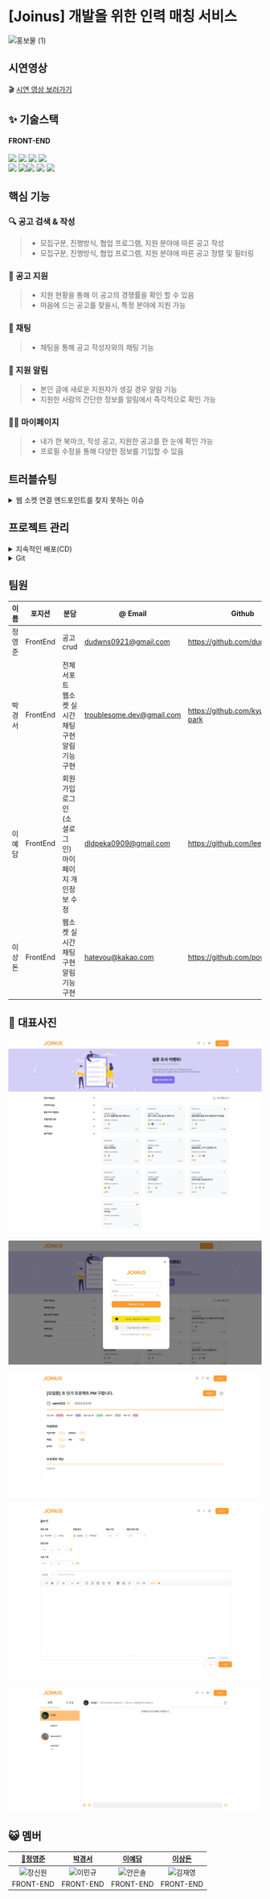 # [Joinus] 개발을 위한 인력 매칭 서비스

![홍보물 (1)](https://user-images.githubusercontent.com/113455892/224562196-b6d584c9-f48d-44f0-8902-4c163f1c85bc.svg)

## 시연영상

🎬 [시연 영상 보러가기](https://youtu.be/lchUEy-PWBQ)

## ✨ 기술스택

#### FRONT-END

<img src="https://img.shields.io/badge/HTML-E34F26?style=for-the-badge&logo=HTML5&logoColor=white"/> <img src="https://img.shields.io/badge/styled components-DB7093?style=for-the-badge&logo=styled-components&logoColor=white"/> <img src="https://img.shields.io/badge/JavaScript-F7DF1E?style=for-the-badge&logo=JavaScript&logoColor=black"/> <img src="https://img.shields.io/badge/Redux Toolkit-764ABC?style=for-the-badge&logo=Redux&logoColor=white"/> <br> <img src="https://img.shields.io/badge/React-61DAFB?style=for-the-badge&logo=React&logoColor=black"/> <img src="https://img.shields.io/badge/Axios-5A29E4?style=for-the-badge&logo=Axios&logoColor=white"/><img src="https://img.shields.io/badge/GitHub Actions-2088FF?style=for-the-badge&logo=GitHub Actions&logoColor=white"/> <img src="https://img.shields.io/badge/sockjs-333333?style=for-the-badge&logo=sockjs&logoColor=white"/> <img src="https://img.shields.io/badge/stomp-333333?style=for-the-badge&logo=stomp&logoColor=white"/>

## 핵심 기능

### 🔍 공고 검색 & 작성

> * 모집구분, 진행방식, 협업 프로그램, 지원 분야에 따른 공고 작성
> * 모집구분, 진행방식, 협업 프로그램, 지원 분야에 따른 공고 정렬 및 필터링 

### 👠 공고 지원

> * 지원 현황을 통해 이 공고의 경쟁률을 확인 할 수 있음
> * 마음에 드는 공고를 찾을시, 특정 분야에 지원 가능 

### 🔔 채팅

> * 채팅을 통해 공고 작성자와의 채팅 기능

### 🔔 지원 알림

> * 본인 글에 새로운 지원자가 생길 경우 알람 기능
> * 지원한 사람의 간단한 정보를 알림에서 즉각적으로 확인 가능

### 🧑🏻 마이페이지

> * 내가 한 북마크, 작성 공고, 지원한 공고를 한 눈에 확인 가능
> * 프로필 수정을 통해 다양한 정보를 기입할 수 있음

## 트러블슈팅

<details>
<summary>웹 소켓 연결 엔드포인트를 찾지 못하는 이슈</summary>
<div>

- 문제상황  
  채팅 기능을 구현하기 위해 웹소켓 관련 라이브러리 설치 이후 서버와 연결을 시도 할때
  웹소켓이 서버를 찾지 못하고 연결되지 않는 현상을 마주침. 해당 문제가 해결되지 않아
  채팅기능 개발이 일주일동안 늦춰지고 있었음.

- 해결 과정
  
  - sockjs-client / stompjs 라이브러리를 재설치. 문제가 해결되지 않음.
  - 연결 로직을 복사하여 그대로 새로운 리액트 프로젝트 생성하여 적용. 서버 연결 성공.
    현재 개발중인 프로젝트는 vite + react 이었으므로 vite 설정의 문제라고 판단.
  - 새로운 vite + react 프로젝트를 생성하여 같은 코드를 통해 연결을 시도 하던중 순수한 리액트 프로젝트에선 발생하지 않는 오류가 발생하는것을 발견함.
  - 몇몇 라이브러리는 vite 에서 global 객체를 찾지 못하는 현상이 있음을 확인함. 이번 케이스의 경우 웹 소켓 으로 채팅을 구현하기 위하여 받은 라이브러리가 해당 오류를 일으킴.
  - 해당 오류를 해결하기 위하여 [stack overflow 검색 결과](#https://stackoverflow.com/questions/72114775/vite-global-is-not-defined)를 적용하여 vite 설정에 global 객체를 빈 객체 리터럴로 설정 해두었던 것이 해당 라이브러리 오류는 피해갔지만 동시에 백엔드 서버를 찾지 못하는 원인이 되었던 것.
  - index.html 스크립트에 global = window 를 추가하여 해결.

- 결과   
  서버와의 연결이 성공하는것을 확인 하고 난 후에 바로 기능개발에 착수하여 채팅 기능을 3일만에 완성 할 수 있었음.

- 정리 
  
  - vite 는 webpack 처럼 global필드를 정의하지 않습니다. 일부 라이브러리는 오래 되어 global에 의존하는 코드를 가지고 있습니다. 
    
    - 일반적인 경우 window.global ||= window; 등의 코드 추가를 고려해볼만 합니다 
    - 프로젝트에서 사용된 sockjs 의 경우 글로벌객체를 참조하는 코드를 가지고 있습니다 [ex) if (global.document) { transportList = require(‘./transport-list’)]   
  
  - 이로 인해 global을 정의하지않는 vite환경에서 global 객체를 찾을수 없다는 오류를 발생시켰고, 이를 해결하기 위해서 적용한 global = {} 코드가 global 을 빈 객체로 만들어 예상치 못한 동작을 일으킵니다.    
  
  - websocket 은 브라우저에서 작동 하므로 해당 global 에 대한 참조를 브라우저 전역 객체인 window 로 바꾸어주어 해결합니다.
    
    </div>
    </details>

## 프로젝트 관리

<details>
<summary>지속적인 배포(CD)</summary>
<div markdown="1">

* 지속적인 배포의 필요성
  * 기능이 추가될 때마다 배포해야하는 불편함이 있어 배포 자동화의 필요성 인식
* AWS Amplify를 사용해 master 브랜치의 변경으로 자동으로 감지하고 빌드 및 배포를 진행하도록 설정

</div>
</details>

<details>
<summary>Git</summary>
<div markdown="1">
<br/>

* Git Commit 메시지 컨벤션의 필요성
  
  * commit된 코드가 어떤 내용을 작성 했는 지 파악하려면 commit을 확인해야 한다.
  * 프로젝트 진행 중에는 수 많은 코드가 commit되기 때문에 일일이 내용을 확인하기 힘들기 때문에 
    메시지 컨벤션을 통해서 제목이나 description을 통해서 commit의 정보를 전달한다.
  
  👇🏻더 자세한 내용이 알고싶다면?👇🏻<br/>
  &nbsp; 🚥 &nbsp; [Git](https://fate-manta-e23.notion.site/FE-0e26b8f279214ea5bcc8830b571be457)
  
  </div>
  </details>

## 팀원

| 이름  | 포지션      | 분담                                      | @ Email                   | Github                           |
| --- | -------- | --------------------------------------- | ------------------------- | -------------------------------- |
| 정영준 | FrontEnd | 공고 crud<br/>                            | dudwns0921@gmail.com      | https://github.com/dudwns0921    |
| 박경서 | FrontEnd | 전체 서포트<br />웹소켓 실시간 채팅 구현<br />알림 기능 구현 | troublesome.dev@gmail.com | https://github.com/kyungseo-park |
| 이예담 | FrontEnd | 회원가입<br/>로그인(소셜로그인)<br/>마이페이지 개인정보 수정   | dldpeka0909@gmail.com     | https://github.com/leeyedam      |
| 이상돈 | FrontEnd | 웹소켓 실시간 채팅 구현<br />알림 기능 구현             | hateyou@kakao.com         | https://github.com/powercording  |

## 🌈 대표사진

![joinus.store_](./md-images/메인.png)

![로그인](./md-images/로그인-167919098409612.png)

![공고 상세](./md-images/공고_상세.png)

![글쓰기](./md-images/글쓰기.png)

![채팅](./md-images/채팅.png)

## 😺 멤버

| [🔰정영준](https://github.com/dudwns0921)                                                                         | [박경서](https://github.com/kyungseo-park)                                                                        | [이예담](https://github.com/leeyedam)                                                                             | [이상돈](https://github.com/powercording)                                                                         |
|:--------------------------------------------------------------------------------------------------------------:|:--------------------------------------------------------------------------------------------------------------:|:--------------------------------------------------------------------------------------------------------------:|:--------------------------------------------------------------------------------------------------------------:|
| ![장신원](https://user-images.githubusercontent.com/116439064/215262142-47067e5c-59ab-4097-aa89-9c1ca56199c8.png) | ![이민규](https://user-images.githubusercontent.com/116439064/215262141-5c84b7e9-1a76-4c89-93a9-9b2f404f829a.png) | ![안은솔](https://user-images.githubusercontent.com/116439064/215262140-71f4049c-30c5-4bf3-8072-af2b3ebc7ec9.png) | ![김재영](https://user-images.githubusercontent.com/116439064/215262138-c0d1dddd-0394-454e-b721-75269dc1bdb4.png) |
| FRONT-END                                                                                                      | FRONT-END                                                                                                      | FRONT-END                                                                                                      | FRONT-END                                                                                                      |
